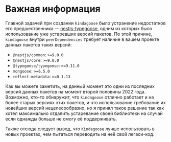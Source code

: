 # Важная информация

Главной задачей при создании `kindagoose` было устранение недостатков его предшественника — [nestjs-typegoose](https://github.com/kpfromer/nestjs-typegoose), одним из которых было использование уже устаревших версий пакетов.
По этой причине, `kindagoose` внутри `peerDependencies` требует наличие в вашем проекте данных пакетов таких версий:

* `@nestjs/common`: `>=9.0.0`
* `@nestjs/core`: `>=9.0.0`
* `@typegoose/typegoose`: `>=9.11.0`
* `mongoose`: `>=6.5.0`
* `reflect-metadata`: `>=0.1.13`

Как вы можете заметить, на данный момент это одни из последних версий данных пакетов на момент второй половины 2022 года.
Возможно, кто-то обнаружит, что `kindagoose` отлично работает и на более старых версиях этих пакетов, и что использование требование их новейших версий нецелесообразно, но я принял такое решение так как хотел максимально отдалить устаревание своей библиотеки на случай если однажды больше не смогу её поддерживать.

Также отсюда следует вывод, что `Kindagoose` лучше использовать в новых проектах, чем пытаться переводить на неё свой легаси-код.
